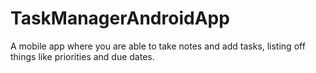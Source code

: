 # TaskManagerAndroidApp
A mobile app where you are able to take notes and add tasks, listing off things like priorities and due dates.
